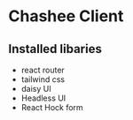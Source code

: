 # Chashee Client

## Installed libaries 
- react router
- tailwind css
- daisy UI
- Headless UI
- React Hock form 